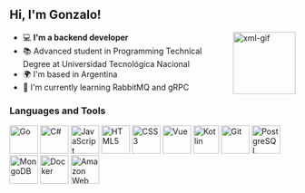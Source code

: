<h2>Hi, I'm Gonzalo!</h2>
  <img src="https://user-images.githubusercontent.com/74038190/212284087-bbe7e430-757e-4901-90bf-4cd2ce3e1852.gif" alt="xml-gif" width="110" align="right">
<ul>
  <li>💻 <strong>I'm a backend developer</strong></li>
  <li>📚 Advanced student in Programming Technical Degree at Universidad Tecnológica Nacional</li>
  <li>🌍 I'm based in Argentina</li>
  <li>🧠 I'm currently learning RabbitMQ and gRPC</li>
</ul>

<h3>Languages and Tools</h3> 

<a href="https://go.dev/doc/" target="_blank" rel="noreferrer"><img src="https://raw.githubusercontent.com/danielcranney/readme-generator/main/public/icons/skills/go-colored.svg" width="50" height="50" alt="Go" title="Go"/></a>
<a href="https://docs.microsoft.com/en-us/dotnet/csharp/" target="_blank" rel="noreferrer"><img src="https://raw.githubusercontent.com/danielcranney/readme-generator/main/public/icons/skills/csharp-colored.svg" width="50" height="50" alt="C#" title="C#"/></a>
<a href="https://developer.mozilla.org/en-US/docs/Web/JavaScript" target="_blank" rel="noreferrer"><img src="https://raw.githubusercontent.com/danielcranney/readme-generator/main/public/icons/skills/javascript-colored.svg" width="50" height="50" alt="JavaScript" title="JavaScript"/></a>
<a href="https://developer.mozilla.org/en-US/docs/Glossary/HTML5" target="_blank" rel="noreferrer"><img src="https://raw.githubusercontent.com/danielcranney/readme-generator/main/public/icons/skills/html5-colored.svg" width="50" height="50" alt="HTML5" title="HTML5"/></a>
<a href="https://www.w3.org/TR/CSS/#css" target="_blank" rel="noreferrer"><img src="https://raw.githubusercontent.com/danielcranney/readme-generator/main/public/icons/skills/css3-colored.svg" width="50" height="50" alt="CSS3" title="CSS3"/></a>
<a href="https://vuejs.org/" target="_blank" rel="noreferrer"><img src="https://raw.githubusercontent.com/danielcranney/readme-generator/main/public/icons/skills/vuejs-colored.svg" width="50" height="50" alt="Vue" title="Vue"/></a>
<a href="https://kotlinlang.org/" target="_blank" rel="noreferrer"><img alt="Kotlin" class="kotlin" src="https://cdn.svgporn.com/logos/kotlin-icon.svg" width="45" height="50" title="Kotlin"></a>
<a href="https://git-scm.com/" target="_blank" rel="noreferrer"><img src="https://raw.githubusercontent.com/danielcranney/readme-generator/main/public/icons/skills/git-colored.svg" width="50" height="50" alt="Git" title="Git"/></a>
<a href="https://www.postgresql.org/" target="_blank" rel="noreferrer"><img src="https://raw.githubusercontent.com/danielcranney/readme-generator/main/public/icons/skills/postgresql-colored.svg" width="50" height="50" alt="PostgreSQL" title="PostgreSQL"/></a>
<a href="https://www.mongodb.com/" target="_blank" rel="noreferrer"><img src="https://raw.githubusercontent.com/danielcranney/readme-generator/main/public/icons/skills/mongodb-colored.svg" width="50" height="50" alt="MongoDB" title="MongoDB"/></a>
<a href="https://www.docker.com/" target="_blank" rel="noreferrer"><img src="https://raw.githubusercontent.com/danielcranney/readme-generator/main/public/icons/skills/docker-colored.svg" width="50" height="50" alt="Docker" title="Docker"/></a>
<a href="https://aws.amazon.com" target="_blank" rel="noreferrer"><img src="https://cdn.jsdelivr.net/gh/devicons/devicon@latest/icons/amazonwebservices/amazonwebservices-plain-wordmark.svg" width="50" height="50" alt="Amazon Web Services" title="AmazonWebServices"/></a>


